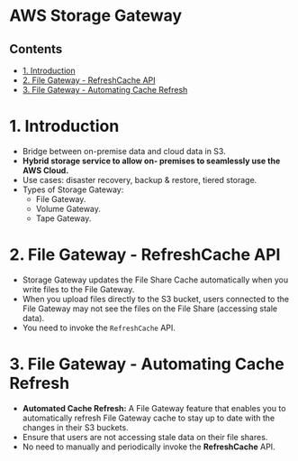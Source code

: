 # AWS Storage Gateway<!-- omit in toc -->

## Contents <!-- omit in toc -->

- [1. Introduction](#1-introduction)
- [2. File Gateway - RefreshCache API](#2-file-gateway---refreshcache-api)
- [3. File Gateway - Automating Cache Refresh](#3-file-gateway---automating-cache-refresh)

# 1. Introduction

- Bridge between on-premise data and cloud data in S3.
- **Hybrid storage service to allow on- premises to seamlessly use the AWS Cloud.**
- Use cases: disaster recovery, backup & restore, tiered storage.
- Types of Storage Gateway:
  - File Gateway.
  - Volume Gateway.
  - Tape Gateway.

# 2. File Gateway - RefreshCache API

- Storage Gateway updates the File Share Cache automatically when you write files to the File Gateway.
- When you upload files directly to the S3 bucket, users connected to the File Gateway may not see the files on the File Share (accessing stale data).
- You need to invoke the `RefreshCache` API.

# 3. File Gateway - Automating Cache Refresh

- **Automated Cache Refresh:** A File Gateway feature that enables you to automatically refresh File Gateway cache to stay up to date with the changes in their S3 buckets.
- Ensure that users are not accessing stale data on their file shares.
- No need to manually and periodically invoke the **RefreshCache** API.
